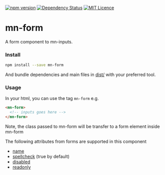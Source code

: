 [![npm version](https://badge.fury.io/js/mn-form.svg)](https://badge.fury.io/js/mn-form)
[![Dependency Status](https://gemnasium.com/badges/github.com/minimalist-components/mn-form.svg)](https://gemnasium.com/github.com/minimalist-components/mn-form)
[![MIT Licence](https://badges.frapsoft.com/os/mit/mit.svg?v=103)](https://opensource.org/licenses/mit-license.php)


# mn-form

A form component to mn-inputs.

<!-- See the [demo](http://codepen.io/darlanmendonca/full/akgXQq) -->

<!-- [![preview demo](https://raw.githubusercontent.com/minimalist-components/mn-form/master/sources/example/mn-form.gif)](http://codepen.io/darlanmendonca/full/akgXQq) -->

### Install

```sh
npm install --save mn-form
```

And bundle dependencies and main files in [dist/](https://github.com/minimalist-components/mn-form/tree/master/dist) with your preferred tool.

### Usage

In your html, you can use the tag ```mn-form``` e.g.

```html
<mn-form>
  <!-- inputs goes here -->
</mn-form>
```

Note, the class passed to mn-form will be transfer to a form element inside mn-form

The following attributes from forms are supported in this component

- [name](http://www.w3schools.com/tags/att_input_name.asp)
- [spellcheck](http://www.w3schools.com/tags/att_global_spellcheck.asp) (true by default)
- [disabled](https://www.w3schools.com/tags/att_input_disabled.asp)
- [readonly](https://www.w3schools.com/tags/att_input_readonly.asp)
